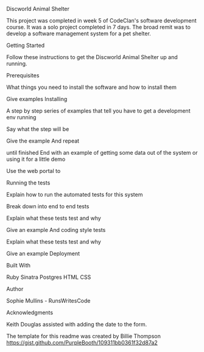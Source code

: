 Discworld Animal Shelter

This project was completed in week 5 of CodeClan's software development course. It was a solo project completed in 7 days. The broad remit was to develop a software management system for a pet shelter.


Getting Started

Follow these instructions to get the Discworld Animal Shelter up and running.

Prerequisites

What things you need to install the software and how to install them

Give examples
Installing

A step by step series of examples that tell you have to get a development env running

Say what the step will be

Give the example
And repeat

until finished
End with an example of getting some data out of the system or using it for a little demo

Use the web portal to 


Running the tests

Explain how to run the automated tests for this system

Break down into end to end tests

Explain what these tests test and why

Give an example
And coding style tests

Explain what these tests test and why

Give an example
Deployment



Built With

Ruby
Sinatra
Postgres
HTML
CSS


Author

Sophie Mullins - RunsWritesCode


Acknowledgments

Keith Douglas assisted with adding the date to the form.

The template for this readme was created by Billie Thompson https://gist.github.com/PurpleBooth/109311bb0361f32d87a2
